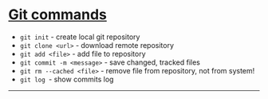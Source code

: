 # [Git commands](https://git-scm.com/book/ru/v2/%D0%9F%D1%80%D0%B8%D0%BB%D0%BE%D0%B6%D0%B5%D0%BD%D0%B8%D0%B5-C%3A-%D0%9A%D0%BE%D0%BC%D0%B0%D0%BD%D0%B4%D1%8B-Git-%D0%9E%D1%81%D0%BD%D0%BE%D0%B2%D0%BD%D1%8B%D0%B5-%D0%BA%D0%BE%D0%BC%D0%B0%D0%BD%D0%B4%D1%8B) 
- `git init` - create local git repository
- `git clone <url>` - download remote repository
- `git add <file>` - add file to repository
- `git commit -m <message>` - save changed, tracked files
- `git rm --cached <file>` - remove file from repository, not from system!
- `git log `- show commits log
---

